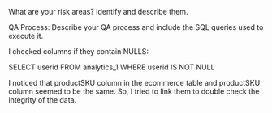 What are your risk areas? Identify and describe them.



QA Process:
Describe your QA process and include the SQL queries used to execute it. 

I checked columns if they contain NULLS: 

SELECT userid 
FROM analytics_1
WHERE userid IS NOT NULL 

I noticed that productSKU column in the ecommerce table and productSKU column seemed to be the same. So, I tried to link them to double check the integrity of the data. 
